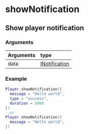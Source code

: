 # showNotification
## Show player notification 
### Arguments
| Arguments    | type |
| ---------- | :--------- |
| data | [INotification](../../../../core/interface/interfaces.md#inotification) |

### Example
```lua
Player.showNotification({
  message = "Hello world",
  type = "success",
  duration = 5000
})
--or
Player.showNotification({
  message = "Hello world",
})
```